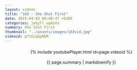```yaml
---
layout: videos
title: "183 - She Shot First"
date: 2025-04-03 00:00:47 +0200
categories: jekyll update
summary: She Shot First
thumbnail: "../assets/images/183vid.jpg"
videoid: pYtELqGpNbM
---
```


<div style="text-align: center; margin-top: 20px;">
  {% include youtubePlayer.html id=page.videoid %}
  <p style="margin-top: 15px; font-size: 1.2em; color: #333;">
    <p>{{ page.summary | markdownify }}</p>
  </p>
</div>
